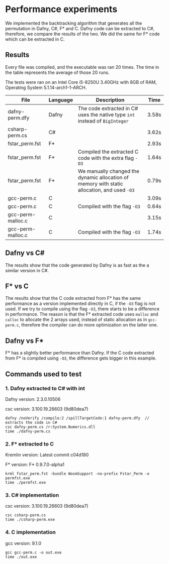 # Performance experiments

We implemented the backtracking algorithm that generates all the permutation in Dafny, C#, F\* and C.
Dafny code can be extracted to C#, therefore, we compare the results of the two.
We did the same for F\* code which can be extracted in C.

## Results
Every file was compiled, and the executable was ran 20 times.
The time in the table represents the average of those 20 runs.

The tests were ran on an Intel Core i5-8250U 3.40GHz with 8GB 
of RAM, Operating System 5.1.14-arch1-1-ARCH.

| File | Language | Description | Time |
|---|---|---|---|
| dafny-perm.dfy |  Dafny | The code extracted in C# uses the native type `int` instead of `BigInteger` | 3.58s |
| csharp-perm.cs |  C# |   | 3.62s |
| fstar_perm.fst | F\* |   | 2.93s |
| fstar_perm.fst | F\* | Compiled the extracted C code with the extra flag `-O3` | 1.64s |
| fstar_perm.fst | F\* | We manually changed the dynamic allocation of memory with static allocation, and used `-O3`  | 0.79s |
| gcc-perm.c | C |   | 3.09s |
| gcc-perm.c | C | Compiled with the flag `-O3` | 0.64s |
| gcc-perm-malloc.c | C |   | 3.15s |
| gcc-perm-malloc.c | C | Compiled with the flag `-O3` | 1.74s |

## Dafny vs C#
The results show that the code generated by Dafny is as fast as the a similar version in
C#. 

## F\* vs C
The results show that the C code extracted from F\* has the same performance as a version
implemented directly in C, if the `-O3` flag is not used.
If we try to compile using the flag `-O3`, there starts to be a difference
in performance. The reason is that the F\* extracted code uses `malloc` and `calloc` to allocate 
the 2 arrays used, instead of static allocation as in `gcc-perm.c`, therefore the compiler can
do more optimization on the latter one.

## Dafny vs F\* 
F\* has a slightly better performance than Dafny. If the C code extracted from F\*
is compiled using `-O3`, the difference gets bigger in this example.


## Commands used to test

### 1. Dafny extracted to C# with int
Dafny version: 2.3.0.10506

csc version: 3.100.19.26603 (9d80dea7)

```
dafny /noVerify /compile:2 /spillTargetCode:1 dafny-perm.dfy  // extracts the code in C#
csc dafny-perm.cs /r:System.Numerics.dll
time ./dafny-perm.cs 
```

### 2. F\* extracted to C
Kremlin version: Latest commit c04d180

F\* version: F* 0.9.7.0-alpha1

```
krml fstar_perm.fst -bundle WasmSupport -no-prefix Fstar_Perm -o permfst.exe
time ./permfst.exe
```

### 3. C# implementation
csc version: 3.100.19.26603 (9d80dea7)

```
csc csharp-perm.cs
time ./csharp-perm.exe
```

### 4. C implementation
gcc version: 9.1.0

```
gcc gcc-perm.c -o out.exe
time ./out.exe
```
